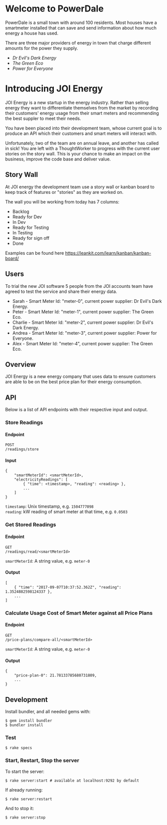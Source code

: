 # Welcome to PowerDale

PowerDale is a small town with around 100 residents. Most houses have a smartmeter installed that can save and send information
about how much energy a house has used.

There are three major providers of energy in town that charge different amounts for the power they supply.

- _Dr Evil's Dark Energy_
- _The Green Eco_
- _Power for Everyone_

# Introducing JOI Energy

JOI Energy is a new startup in the energy industry.
Rather than selling energy they want to differentiate themselves from the market by recording their customers' energy usage from their smart meters and
recommending the best suppler to meet their needs.

You have been placed into their development team, whose current goal is to produce an API which their customers and smart meters will interact with.

Unfortunately, two of the team are on annual leave, and another has called in sick!
You are left with a ThoughtWorker to progress with the current user stories on the story wall. This is your chance to make an impact on the business, improve the code base and deliver value.

## Story Wall

At JOI energy the development team use a story wall or kanban board to keep track of features or "stories" as they are worked on.

The wall you will be working from today has 7 columns:

- Backlog
- Ready for Dev
- In Dev
- Ready for Testing
- In Testing
- Ready for sign off
- Done

Examples can be found here https://leankit.com/learn/kanban/kanban-board/

## Users

To trial the new JOI software 5 people from the JOI accounts team have agreed to test the service and share their energy data.

- Sarah - Smart Meter Id: "meter-0", current power supplier: Dr Evil's Dark Energy.
- Peter - Smart Meter Id: "meter-1", current power supplier: The Green Eco.
- Charlie - Smart Meter Id: "meter-2", current power supplier: Dr Evil's Dark Energy.
- Andrea - Smart Meter Id: "meter-3", current power supplier: Power for Everyone.
- Alex - Smart Meter Id: "meter-4", current power supplier: The Green Eco.

## Overview

JOI Energy is a new energy company that uses data to ensure customers are 
able to be on the best price plan for their energy consumption.

## API

Below is a list of API endpoints with their respective input and output.

### Store Readings

#### Endpoint

```
POST
/readings/store
```

#### Input

```
{
    "smartMeterId": <smartMeterId>,
    "electricityReadings": [
        { "time": <timestamp>, "reading": <reading> },
        ...
    ]
}
```

`timestamp`: Unix timestamp, e.g. `1504777098`   
`reading`: kW reading of smart meter at that time, e.g. `0.0503`

### Get Stored Readings

#### Endpoint

```
GET
/readings/read/<smartMeterId>
```

`smartMeterId`: A string value, e.g. `meter-0`

#### Output

```
[
    { "time": "2017-09-07T10:37:52.362Z", "reading": 1.3524882598124337 },
    ...
]
```

### Calculate Usage Cost of Smart Meter against all Price Plans

#### Endpoint

```
GET
/price-plans/compare-all/<smartMeterId>
```

`smartMeterId`: A string value, e.g. `meter-0`

#### Output

```
{
    "price-plan-0": 21.78133785680731809,
    ...
}
```

## Development
Install bundler, and all needed gems with:

```console
$ gem install bundler
$ bundler install
```

### Test

```console
$ rake specs
```

### Start, Restart, Stop the server
To start the server:

```console
$ rake server:start # available at localhost:9292 by default
```

If already running:

```console
$ rake server:restart
```

And to stop it:

```console
$ rake server:stop
```
